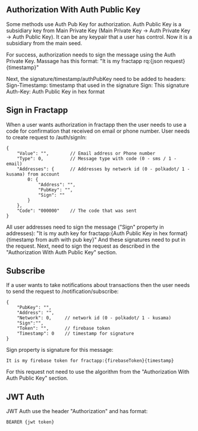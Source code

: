 ## Authorization With Auth Public Key

Some methods use Auth Pub Key for authorization.
Auth Public Key is a subsidiary key from Main Private Key (Main Private Key -> Auth Private Key -> Auth Public Key).
It can be any keypair that a user has control. Now it is a subsidiary from the main seed.

For success, authorization needs to sign the message using the Auth Private Key.
Massage has this format: "It is my fractapp rq:{json request}{timestamp}"

Next, the signature/timestamp/authPubKey need to be added to headers:
Sign-Timestamp: timestamp that used in the signature
Sign: This signature
Auth-Key: Auth Public Key in hex format

## Sign in Fractapp

When a user wants authorization in fractapp then the user needs to use a code for confirmation that received on email or phone number.
User needs to create request to /auth/signIn:
```
{
    "Value": "",        // Email address or Phone number
    "Type": 0,          // Message type with code (0 - sms / 1 - email)
    "Addresses": {      // Addresses by network id (0 - polkadot/ 1 - kusama) from account
        0: {
            "Address": "",
            "PubKey": "",
            "Sign": ""
        }
    },    
    "Code": "000000"    // The code that was sent
}
```

All user addresses need to sign the message ("Sign" property in addresses):
"It is my auth key for fractapp:{Auth Public Key in hex format}{timestamp from auth with pub key}"
And these signatures need to put in the request.
Next, need to sign the request as described in the "Authorization With Auth Public Key" section.

## Subscribe

If a user wants to take notifications about transactions then the user needs to send the request to /notification/subscribe:
```
{
    "PubKey": "",
    "Address": "",
    "Network": 0,     // network id (0 - polkadot/ 1 - kusama)
    "Sign":"",
    "Token": "",      // firebase token
    "Timestamp": 0    // timestamp for signature
}
```

Sign property is signature for this message:
```
It is my firebase token for fractapp:{firebaseToken}{timestamp}
```

For this request not need to use the algorithm from the "Authorization With Auth Public Key" section.

## JWT Auth
JWT Auth use the header "Authorization" and has format:
```
BEARER {jwt token}
```
